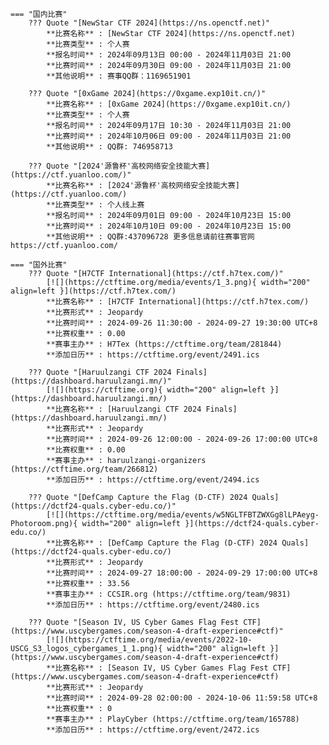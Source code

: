     === "国内比赛"
        ??? Quote "[NewStar CTF 2024](https://ns.openctf.net)"  
            **比赛名称** : [NewStar CTF 2024](https://ns.openctf.net)  
            **比赛类型** : 个人赛  
            **报名时间** : 2024年09月13日 00:00 - 2024年11月03日 21:00  
            **比赛时间** : 2024年09月30日 09:00 - 2024年11月03日 21:00  
            **其他说明** : 赛事QQ群：1169651901  
            
        ??? Quote "[0xGame 2024](https://0xgame.exp10it.cn/)"  
            **比赛名称** : [0xGame 2024](https://0xgame.exp10it.cn/)  
            **比赛类型** : 个人赛  
            **报名时间** : 2024年09月17日 10:30 - 2024年11月03日 21:00  
            **比赛时间** : 2024年10月06日 09:00 - 2024年11月03日 21:00  
            **其他说明** : QQ群: 746958713  
            
        ??? Quote "[2024'源鲁杯'高校网络安全技能大赛](https://ctf.yuanloo.com/)"  
            **比赛名称** : [2024'源鲁杯'高校网络安全技能大赛](https://ctf.yuanloo.com/)  
            **比赛类型** : 个人线上赛  
            **报名时间** : 2024年09月01日 09:00 - 2024年10月23日 15:00  
            **比赛时间** : 2024年10月10日 09:00 - 2024年10月23日 15:00  
            **其他说明** : QQ群:437096728 更多信息请前往赛事官网 https://ctf.yuanloo.com/  
                
    === "国外比赛"
        ??? Quote "[H7CTF International](https://ctf.h7tex.com/)"  
            [![](https://ctftime.org/media/events/1_3.png){ width="200" align=left }](https://ctf.h7tex.com/)  
            **比赛名称** : [H7CTF International](https://ctf.h7tex.com/)  
            **比赛形式** : Jeopardy  
            **比赛时间** : 2024-09-26 11:30:00 - 2024-09-27 19:30:00 UTC+8  
            **比赛权重** : 0.00  
            **赛事主办** : H7Tex (https://ctftime.org/team/281844)  
            **添加日历** : https://ctftime.org/event/2491.ics  
            
        ??? Quote "[Haruulzangi CTF 2024 Finals](https://dashboard.haruulzangi.mn/)"  
            [![](https://ctftime.org){ width="200" align=left }](https://dashboard.haruulzangi.mn/)  
            **比赛名称** : [Haruulzangi CTF 2024 Finals](https://dashboard.haruulzangi.mn/)  
            **比赛形式** : Jeopardy  
            **比赛时间** : 2024-09-26 12:00:00 - 2024-09-26 17:00:00 UTC+8  
            **比赛权重** : 0.00  
            **赛事主办** : haruulzangi-organizers (https://ctftime.org/team/266812)  
            **添加日历** : https://ctftime.org/event/2494.ics  
            
        ??? Quote "[DefCamp Capture the Flag (D-CTF) 2024 Quals](https://dctf24-quals.cyber-edu.co/)"  
            [![](https://ctftime.org/media/events/w5NGLTFBTZWXGg8lLPAeyg-Photoroom.png){ width="200" align=left }](https://dctf24-quals.cyber-edu.co/)  
            **比赛名称** : [DefCamp Capture the Flag (D-CTF) 2024 Quals](https://dctf24-quals.cyber-edu.co/)  
            **比赛形式** : Jeopardy  
            **比赛时间** : 2024-09-27 18:00:00 - 2024-09-29 17:00:00 UTC+8  
            **比赛权重** : 33.56  
            **赛事主办** : CCSIR.org (https://ctftime.org/team/9831)  
            **添加日历** : https://ctftime.org/event/2480.ics  
            
        ??? Quote "[Season IV, US Cyber Games Flag Fest CTF](https://www.uscybergames.com/season-4-draft-experience#ctf)"  
            [![](https://ctftime.org/media/events/2022-10-USCG_S3_logos_cybergames_1_1.png){ width="200" align=left }](https://www.uscybergames.com/season-4-draft-experience#ctf)  
            **比赛名称** : [Season IV, US Cyber Games Flag Fest CTF](https://www.uscybergames.com/season-4-draft-experience#ctf)  
            **比赛形式** : Jeopardy  
            **比赛时间** : 2024-09-28 02:00:00 - 2024-10-06 11:59:58 UTC+8  
            **比赛权重** : 0  
            **赛事主办** : PlayCyber (https://ctftime.org/team/165788)  
            **添加日历** : https://ctftime.org/event/2472.ics  
            